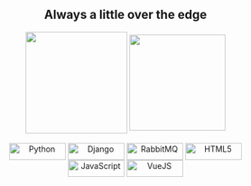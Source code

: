 <h2 align="center"> Always a little over the edge </h2>

<div align="center">  
   <img align="center" src="https://github-readme-stats.vercel.app/api/top-langs/?username=Hiansdt&theme=midnight-purple&layout=compact&hide=html,css,scss" style="max-width:100%;" height="180em">
 
   <img align="center" src="https://github-readme-streak-stats.herokuapp.com?user=Hiansdt&theme=midnight-purple" style="max-width:100%;" height="170em">

 
</div>

<br>

<div align="center">
  <img alt="Python" src="https://img.shields.io/badge/Python-14354C?style=for-the-badge&logo=python&logoColor=white" style="max-width:100%;" width="100" height="30"   align="middle">
 <img alt="Django" src="https://img.shields.io/badge/django-%23092E20.svg?style=for-the-badge&logo=django&logoColor=white" style="max-width:100%" width="100" align="middle" height="30">
  <img alt="RabbitMQ" src="https://img.shields.io/badge/Rabbitmq-FF6600?style=for-the-badge&logo=rabbitmq&logoColor=white" style="max-width:100%" width="100" align="middle" height="30">
 <img alt="HTML5" src="https://img.shields.io/badge/html5-%23E34F26.svg?style=for-the-badge&logo=html5&logoColor=white" style="max-width:100%" width="100" align="middle" height="30">
 <img alt="JavaScript" src="https://img.shields.io/badge/javascript-%23323330.svg?style=for-the-badge&logo=javascript&logoColor=%23F7DF1E" style="max-width:100%" width="100" align="middle" height="30">
 <img alt="VueJS" src="https://img.shields.io/badge/vuejs-%2335495e.svg?style=for-the-badge&logo=vuedotjs&logoColor=%234FC08D" style="max-width:100%" width="100" align="middle" height="30">

</div>



